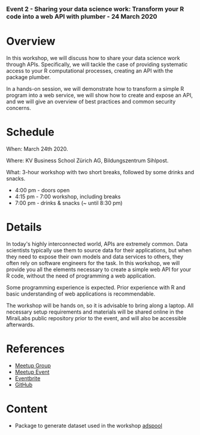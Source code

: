 ### Event 2 - Sharing your data science work: Transform your R code into a web API with plumber - 24 March 2020

# Overview

In this workshop, we will discuss how to share your data science work through APIs. Specifically, we will tackle the case of providing systematic access to your R computational processes, creating an API with the package plumber. 

In a hands-on session, we will demonstrate how to transform a simple R program into a web service, we will show how to create and expose an API, and we will give an overview of best practices and common security concerns.

# Schedule

When: March 24th 2020.

Where: KV Business School Zürich AG, Bildungszentrum Sihlpost.

What: 3-hour workshop with two short breaks, followed by some drinks and snacks. 
* 4:00 pm - doors open
* 4:15 pm - 7:00 workshop, including breaks
* 7:00 pm - drinks & snacks (~ until 8:30 pm)


# Details

In today's highly interconnected world, APIs are extremely common. Data scientists typically use them to source data for their applications, but when they need to expose their own models and data services to others, they often rely on software engineers for the task. In this workshop, we will provide you all the elements necessary to create a simple web API for your R code, without the need of programming a web application.

Some programming experience is expected. Prior experience with R and basic understanding of web applications is recommendable.

The workshop will be hands on, so it is advisable to bring along a laptop. All necessary setup requirements and materials will be shared online in the MiraiLabs public repository prior to the event, and will also be accessible afterwards.


# References

* [Meetup Group]()
* [Meetup Event]()
* [Eventbrite]()
* [GitHub]()

# Content

* Package to generate dataset used in the workshop [adspool](adspool) 

